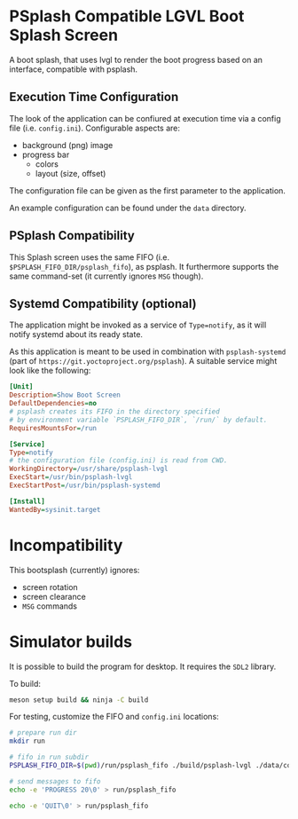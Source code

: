 # PSplash Compatible LGVL Boot Splash Screen

A boot splash, that uses lvgl to render the boot progress based on an interface, compatible with psplash.

## Execution Time Configuration
The look of the application can be confiured at execution time via a config file (i.e. `config.ini`).
Configurable aspects are:
- background (png) image
- progress bar
  * colors
  * layout (size, offset)

The configuration file can be given as the first parameter to the application.

An example configuration can be found under the `data` directory.


## PSplash Compatibility
This Splash screen uses the same FIFO (i.e. `$PSPLASH_FIFO_DIR/psplash_fifo`), as psplash.
It furthermore supports the same command-set (it currently ignores `MSG` though).

## Systemd Compatibility (optional)
The application might be invoked as a service of `Type=notify`, as it will notify systemd about its ready state.

As this application is meant to be used in combination with `psplash-systemd` (part of `https://git.yoctoproject.org/psplash`).
A suitable service might look like the following:
```ini
[Unit]
Description=Show Boot Screen
DefaultDependencies=no
# psplash creates its FIFO in the directory specified
# by environment variable `PSPLASH_FIFO_DIR`, `/run/` by default.
RequiresMountsFor=/run

[Service]
Type=notify
# the configuration file (config.ini) is read from CWD.
WorkingDirectory=/usr/share/psplash-lvgl
ExecStart=/usr/bin/psplash-lvgl
ExecStartPost=/usr/bin/psplash-systemd

[Install]
WantedBy=sysinit.target
```

# Incompatibility
This bootsplash (currently) ignores:
 - screen rotation
 - screen clearance
 - `MSG` commands


# Simulator builds

It is possible to build the program for desktop. It requires the `SDL2` library.

To build:
```bash
meson setup build && ninja -C build
```

For testing, customize the FIFO and `config.ini` locations:
```sh
# prepare run dir
mkdir run

# fifo in run subdir
PSPLASH_FIFO_DIR=$(pwd)/run/psplash_fifo ./build/psplash-lvgl ./data/config.ini &

# send messages to fifo
echo -e 'PROGRESS 20\0' > run/psplash_fifo

echo -e 'QUIT\0' > run/psplash_fifo
```

